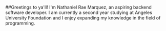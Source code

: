 ##Greetings to ya'll!
I'm Nathaniel Rae Marquez, an aspiring backend software developer. I am currently a second year studying at Angeles University Foundation and I enjoy expanding my knowledge in the field of programming.

<!--###Currently Learning-->




<!--
**ZeroFaithe/ZeroFaithe** is a ✨ _special_ ✨ repository because its `README.md` (this file) appears on your GitHub profile.

Here are some ideas to get you started:

- 🔭 I’m currently working on ...
- 🌱 I’m currently learning ...
- 👯 I’m looking to collaborate on ...
- 🤔 I’m looking for help with ...
- 💬 Ask me about ...
- 📫 How to reach me: ...
- 😄 Pronouns: ...
- ⚡ Fun fact: ...
-->
